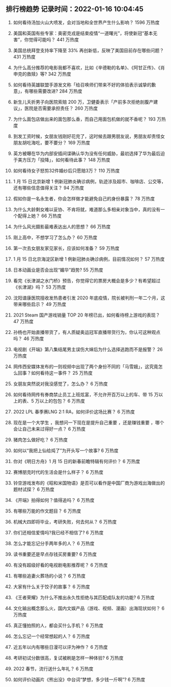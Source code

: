 
## 排行榜趋势 记录时间：2022-01-16 10:04:45
  
  1. 如何看待汤加火山大喷发，会对当地和全世界产生什么影响？ 1596 万热度
    
  2. 美国和英国有些专家：奥密克戎是结束疫情“一道曙光”，将使新冠“基本无害”，你觉得可能吗？ 441 万热度
    
  3. 美国总统拜登支持率下降至 33% 再创新低，反映了美国目前存在哪些问题？ 431 万热度
    
  4. 为什么高分推荐的电影我都不喜欢，比如《辛德勒的名单》、《阿甘正传》、《肖申克的救赎》等? 342 万热度
    
  5. 如何看待英雄联盟手游发文称「给召唤师们带来不好的体验表示诚挚的歉意」，有哪些需要改进? 284 万热度
    
  6. 新生儿夭折男子向医院索赔 200 万，卫健委表示「产前多次拒绝剖腹产建议」，医院是否需要承担责任？ 260 万热度
    
  7. 为什么面包店做出来的面包那么香，而自己用面包机做的就不香呢？ 193 万热度
    
  8. 到发工资时候，女朋友钱刚好花完了，这时候去跟男朋友说，男朋友却责怪女朋友胡吃海吃，要不要分？ 169 万热度
    
  9. 英方被曝在华为内部安插间谍确认华为没有任何威胁，最初选择了华为最后迫于美方压力「投降」，如何看待此事？ 148 万热度
    
  10. 如何看待女子怒剪32件婚纱后只愿赔3万？ 110 万热度
    
  11. 1 月 15 日北京新增 1 例新冠肺炎确诊病例，轨迹涉及超市、咖啡店、公交等，还有哪些信息值得关注？ 94 万热度
    
  12. 假如你是一名永生者，你会怎样做才能避免自己的身份暴露？ 78 万热度
    
  13. 为什么大龄剩女难以妥协、不肯将就，难道那么多相亲对象当中，真的没有一个配得上她？ 66 万热度
    
  14. 为什么风光摄影最难表达出人的思想？ 66 万热度
    
  15. 刚上高中，不想学习了怎么办？ 60 万热度
    
  16. 第一次去女朋友家见家长，应该如何准备？ 59 万热度
    
  17. 1 月 15 日北京海淀区新增 1 例新冠肺炎确诊病例，目前情况如何？ 57 万热度
    
  18. 日本动画业是否会出现“媚华”趋势? 55 万热度
    
  19. 看完《长津湖之水门桥》预告，你觉得它的票房大概会是多少？有希望超过《长津湖》吗？ 53 万热度
    
  20. 沈阳谱康医院擅收发热患者引发 2020 年底疫情，院长被判刑一年二个月，这带来哪些启示？ 49 万热度
    
  21. 2021 Steam 国产游戏销量 TOP 20 年榜已出，如何看待榜上游戏的表现？ 47 万热度
    
  22. 孙杨也开始直播带货了，有人质疑奥运冠军直播带货行为，你认可这种观点吗？ 46 万热度
    
  23. 电视剧《开端》第八集结尾男主误伤大婶后为什么选择逃跑而不是报警？ 26 万热度
    
  24. 网传西安媒体发布的一则视频中出现了两个身份不同的「马雪娥」，这究竟怎么回事？如何看待这一事件？ 25 万热度
    
  25. 女朋友突然说对我没感觉了，怎么办？ 6 万热度
    
  26. 如何看待网传有券商禁止员工上班炫富，不允许开百万以上的车、带 15 万以上的表、5 万以上的包包？ 6 万热度
    
  27. 2022 LPL 春季赛LNG 2:1 RA，如何评价这场比赛？ 6 万热度
    
  28. 现在是一个大学生 ，我想问一下现在是提升自己重要 ，还是赚钱重要 ，哪个会让自己未来过得好一点？ 6 万热度
    
  29. 猪肉怎么做好吃？ 6 万热度
    
  30. 如何以“我把上仙给炖了”为开头写一个故事? 6 万热度
    
  31. 你对《明日方舟》1 月 15 日的新春前瞻特辑有何评价？ 6 万热度
    
  32. 赛博朋克时代的生活会是什么样子？ 6 万热度
    
  33. 铃空游戏发布的《昭和米国物语》是否可以看作是中国厂商为游戏出海做出的题材试探？ 6 万热度
    
  34. 《开端》拍得如何？值得追吗？ 6 万热度
    
  35. 有哪些万能的作文题目？ 6 万热度
    
  36. 机械大四即将毕业，考研失败，何去何从？ 6 万热度
    
  37. 你们还相信爱情吗?我已经不相信了? 6 万热度
    
  38. 怎么才能忘记分手两年多的人？ 6 万热度
    
  39. 读书重要还是早点存钱买房重要? 6 万热度
    
  40. 有没有超级好看的电视剧电影推荐呢？ 6 万热度
    
  41. 有哪些追妻火葬场的小说？ 6 万热度
    
  42. 大家有什么关于饺子的故事？ 6 万热度
    
  43. 《王者荣耀》为什么不推出永久性拒绝与其匹配成队友的功能? 6 万热度
    
  44. 文化输出概念那么火，国内文娱产品（游戏、视频、漫画）出海现状如何？ 6 万热度
    
  45. 真正懂拍照的人，都会买什么手机？ 6 万热度
    
  46. 怎么忘记一个经常想起的人？ 6 万热度
    
  47. 近五年以内有哪些日漫可以评为神作？ 6 万热度
    
  48. 考研初试分数很高，复试被刷是怎样一种体验? 6 万热度
    
  49. 2022 春节，流行送什么年礼？ 6 万热度
    
  50. 如何评价动画片《熊出没》中台词“梦想，多少钱一斤啊”? 6 万热度
    